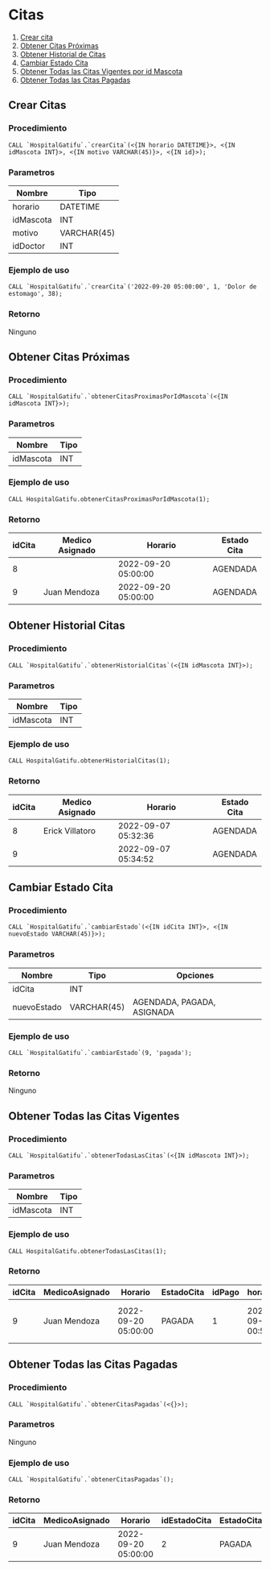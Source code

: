 # Citas

1. [Crear cita](#crear_cita)
1. [Obtener Citas Próximas](#citas_proximas)
1. [Obtener Historial de Citas](#historial_citas)
2. [Cambiar Estado Cita](#estado_cita)
3. [Obtener Todas las Citas Vigentes por id Mascota](#todas_citas_vigentes)
3. [Obtener Todas las Citas Pagadas](#citas_pagadas)

## Crear Citas <div id="crear_citas"></div>
### Procedimiento
```
CALL `HospitalGatifu`.`crearCita`(<{IN horario DATETIME}>, <{IN idMascota INT}>, <{IN motivo VARCHAR(45)}>, <{IN id}>);
```

### Parametros 
| Nombre | Tipo |
|--------|------|
| horario | DATETIME | 
| idMascota | INT | 
| motivo | VARCHAR(45) |
| idDoctor | INT | 

### Ejemplo de uso
```
CALL `HospitalGatifu`.`crearCita`('2022-09-20 05:00:00', 1, 'Dolor de estomago', 38);
```

### Retorno 
Ninguno

## Obtener Citas Próximas <div id="citas_proximas"></div>
### Procedimiento
```
CALL `HospitalGatifu`.`obtenerCitasProximasPorIdMascota`(<{IN idMascota INT}>);
```

### Parametros 
| Nombre | Tipo |
|--------|------|
| idMascota | INT | 

### Ejemplo de uso
```
CALL HospitalGatifu.obtenerCitasProximasPorIdMascota(1);
```

### Retorno 
|idCita | Medico Asignado | Horario | Estado Cita |
|-------|-----------------|---------|-------------|
| 8 | | 2022-09-20 05:00:00 |	AGENDADA |
| 9 | Juan Mendoza | 2022-09-20 05:00:00 | AGENDADA |


## Obtener Historial Citas <div id="historial_citas"></div>
### Procedimiento
```
CALL `HospitalGatifu`.`obtenerHistorialCitas`(<{IN idMascota INT}>);
```

### Parametros 
| Nombre | Tipo |
|--------|------|
| idMascota | INT | 

### Ejemplo de uso
```
CALL HospitalGatifu.obtenerHistorialCitas(1);
```

### Retorno 
|idCita | Medico Asignado | Horario | Estado Cita |
|-------|-----------------|---------|-------------|
| 8 | Erick Villatoro | 2022-09-07 05:32:36 |	AGENDADA |
| 9 |  | 2022-09-07 05:34:52 | AGENDADA |

## Cambiar Estado Cita <div id="estado_cita"></div>
### Procedimiento
```
CALL `HospitalGatifu`.`cambiarEstado`(<{IN idCita INT}>, <{IN nuevoEstado VARCHAR(45)}>);
```

### Parametros 
| Nombre | Tipo | Opciones |
|--------|------|----------|
| idCita | INT | |
| nuevoEstado | VARCHAR(45) | AGENDADA, PAGADA, ASIGNADA | 

### Ejemplo de uso
```
CALL `HospitalGatifu`.`cambiarEstado`(9, 'pagada');
```

### Retorno 
Ninguno

## Obtener Todas las Citas Vigentes <div id="todas_citas_vigentes"></div>
### Procedimiento
```
CALL `HospitalGatifu`.`obtenerTodasLasCitas`(<{IN idMascota INT}>);
```

### Parametros 
| Nombre | Tipo |
|--------|------|
| idMascota | INT | 

### Ejemplo de uso
```
CALL HospitalGatifu.obtenerTodasLasCitas(1);
```

### Retorno 
| idCita | MedicoAsignado | Horario | EstadoCita | idPago | horaPago | EstadoPago| MotivoPago | Precio | idMacota | foto | MotivosCita |
|--------|----------------|---------|------------|--------|----------|-----------|------------|--------|----------|------|-------------|
| 9 | Juan Mendoza | 2022-09-20 05:00:00 |	PAGADA | 1 | 2022-09-12 00:55:05 | CREADO |	Medicina General | 100 | 1 | foto.png |	Dolor de estomago, Dolor de estomago |


## Obtener Todas las Citas Pagadas <div id="citas_pagadas"></div>
### Procedimiento
```
CALL `HospitalGatifu`.`obtenerCitasPagadas`(<{}>);
```

### Parametros 
Ninguno

### Ejemplo de uso
```
CALL `HospitalGatifu`.`obtenerCitasPagadas`();
```

### Retorno 
| idCita | MedicoAsignado | Horario | idEstadoCita | EstadoCita | idPago | horaPago | EstadoPago| MotivoPago | Precio | idMacota | foto | MotivosCita |
|--------|----------------|---------|--------------|------------|--------|----------|-----------|------------|--------|----------|------|-------------|
| 9 | Juan Mendoza | 2022-09-20 05:00:00 | 2 | PAGADA | 1 |	2022-09-12 00:55:05	| CREADO |	Medicina | General	| 100 | 1 | https://gatifu.s3.amazonaws.com/pets/pngwing.com.png | Dolor de estomago, Dolor de estomago |
